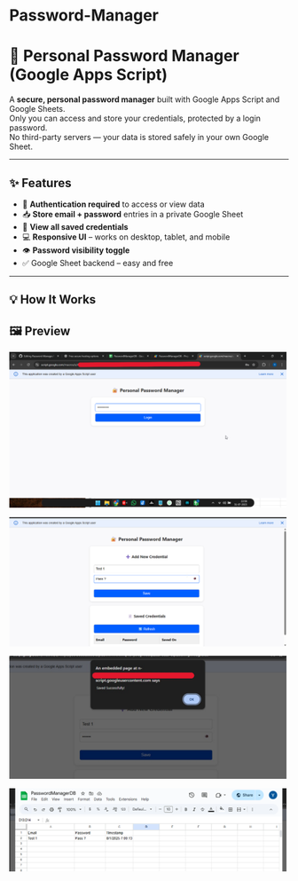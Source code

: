 # Password-Manager

# 🔐 Personal Password Manager (Google Apps Script)

A **secure, personal password manager** built with Google Apps Script and Google Sheets.  
Only you can access and store your credentials, protected by a login password.  
No third-party servers — your data is stored safely in your own Google Sheet.

---

## ✨ Features

- 🔐 **Authentication required** to access or view data
- 📥 **Store email + password** entries in a private Google Sheet
- 📄 **View all saved credentials**
- 💻 **Responsive UI** – works on desktop, tablet, and mobile
- 👁️ **Password visibility toggle**
- ✅ Google Sheet backend – easy and free

---

## 💡 How It Works
## 🖼️ Preview

<p align="left">
  <img src="working/1.png" alt="Password Manager Preview" width="500"/>
</p>
<p align="left">
  <img src="working/2.png" alt="Password Manager Preview" width="500"/>
</p>
<p align="left">
  <img src="working/3.png" alt="Password Manager Preview" width="500"/>
</p>
<p align="left">
  <img src="working/4.png" alt="Password Manager Preview" width="500"/>
</p>


